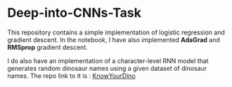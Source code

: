 # Deep-into-CNNs-Task

This repository contains a simple implementation of logistic regression and gradient descent. In the notebook, I have also implemented **AdaGrad** and **RMSprop** gradient descent. 

I do also have an implementation of a character-level RNN model that generates random dinosaur names using a given dataset of dinosaur names. 
The repo link to it is : [KnowYourDino](https://github.com/gupta-yash4222/KnowYourDino)
